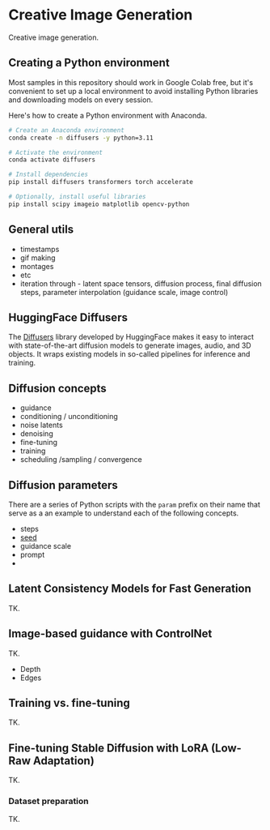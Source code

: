 # Creative Image Generation

Creative image generation.

## Creating a Python environment

Most samples in this repository should work in Google Colab free, but it's convenient to set up a local environment to avoid installing Python libraries and downloading models on every session.

Here's how to create a Python environment with Anaconda.

```sh
# Create an Anaconda environment
conda create -n diffusers -y python=3.11

# Activate the environment
conda activate diffusers

# Install dependencies
pip install diffusers transformers torch accelerate

# Optionally, install useful libraries
pip install scipy imageio matplotlib opencv-python
```

## General utils

- timestamps
- gif making
- montages
- etc
- iteration through - latent space tensors, diffusion process, final diffusion steps, parameter interpolation (guidance scale, image control)

## HuggingFace Diffusers

The [Diffusers](https://huggingface.co/docs/diffusers/index) library developed by HuggingFace makes it easy to interact with state-of-the-art diffusion models to generate images, audio, and 3D objects.
It wraps existing models in so-called pipelines for inference and training.

## Diffusion concepts

- guidance
- conditioning / unconditioning
- noise latents
- denoising
- fine-tuning
- training
- scheduling /sampling / convergence

## Diffusion parameters

There are a series of Python scripts with the `param` prefix on their name that serve as a an example to understand each of the following concepts.

- steps
- [seed](param_seed.py)
- guidance scale
- prompt
- 

## Latent Consistency Models for Fast Generation

TK.

## Image-based guidance with ControlNet

TK.

- Depth
- Edges

## Training vs. fine-tuning

TK.

## Fine-tuning Stable Diffusion with LoRA (Low-Raw Adaptation)

TK.

### Dataset preparation

TK.